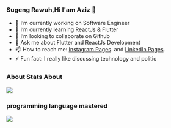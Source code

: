 ### Sugeng Rawuh,Hi I'am Aziz 👋

- 🔭 I’m currently working on Software Engineer
- 🌱 I’m currently learning ReactJs & Flutter
- 👯 I’m looking to collaborate on Github
- 💬 Ask me about Flutter and ReactJs Development
- 📫 How to reach me: [Instagram Pages](https://www.instagram.com/alfauzi_k/). and [LinkedIn Pages](https://www.linkedin.com/in/aziz-alfauzi-4b93a717b/).
- ⚡ Fun fact: I really like discussing technology and politic

###  About Stats About
<img src="https://github-readme-stats.vercel.app/api?username=Azizalfauzi&show_icons=true&theme=tokyonight"/>


###  programming language mastered
<img src="https://github-readme-stats.vercel.app/api/top-langs/?username=Azizalfauzi&layout=compact&theme=tokyonight"/>
